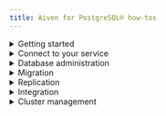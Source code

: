 ```yaml
---
title: Aiven for PostgreSQL® how-tos
---
```

<!-- vale off -->
<details><summary>
Getting started
</summary>

-   [Create a managed Aiven for PostgreSQL® service](/docs/platform/howto/create_new_service)
-   [Connect to Aiven for PostgreSQL®](/docs/products/postgresql/howto/list-code-samples)
-   [Load sample data into Aiven for PostgreSQL®](/docs/products/postgresql/howto/pagila)

</details>

<details><summary>
Connect to your service
</summary>

-   [Connect with Go](/docs/products/postgresql/howto/connect-go)
-   [Connect with Java](/docs/products/postgresql/howto/connect-java)
-   [Connect with NodeJS](/docs/products/postgresql/howto/connect-node)
-   [Connect with PHP](/docs/products/postgresql/howto/connect-php)
-   [Connect with Python](/docs/products/postgresql/howto/connect-python)
-   [Connect with psql](/docs/products/postgresql/howto/connect-psql)
-   [Connect with pgAdmin](/docs/products/postgresql/howto/connect-pgadmin)
-   [Connect with Rivery](/docs/products/postgresql/howto/connect-rivery)
-   [Connect with Skyvia](/docs/products/postgresql/howto/connect-skyvia)
-   [Connect with Zapier](/docs/products/postgresql/howto/connect-zapier)

</details>

<details><summary>
Database administration
</summary>

-   [Create additional PostgreSQL® databases](/docs/products/postgresql/howto/create-database)
-   [Perform a PostgreSQL® major version upgrade](/docs/products/postgresql/howto/upgrade)
-   [Install or update an extension](/docs/products/postgresql/howto/manage-extensions)
-   [Create manual PostgreSQL® backups](/docs/products/postgresql/howto/create-manual-backups)
-   [Restore PostgreSQL® from a backup](/docs/products/postgresql/howto/restore-backup)
-   [Claim public schema ownership](/docs/products/postgresql/howto/claim-public-schema-ownership)
-   [Manage connection pooling](/docs/products/postgresql/howto/manage-pool)
-   [Access PgBouncer statistics](/docs/products/postgresql/howto/pgbouncer-stats)
-   [Use the PostgreSQL® dblink extension](/docs/products/postgresql/howto/use-dblink-extension)
-   [Use the PostgreSQL® pg_repack extension](/docs/products/postgresql/howto/use-pg-repack-extension)
-   [Enable JIT in PostgreSQL®](/docs/products/postgresql/howto/enable-jit)
-   [Identify PostgreSQL® slow queries](/docs/products/postgresql/howto/identify-pg-slow-queries)
-   [Detect and terminate long-running queries](/docs/products/postgresql/howto/pg-long-running-queries)
-   [Optimize PostgreSQL® slow queries](/docs/products/postgresql/howto/optimize-pg-slow-queries)
-   [Check and avoid transaction ID wraparound](/docs/products/postgresql/howto/check-avoid-transaction-id-wraparound)
-   [Prevent PostgreSQL® full disk issues](/docs/products/postgresql/howto/prevent-full-disk)
-   [Enable and use pgvector on Aiven for PostgreSQL®](/docs/products/postgresql/howto/use-pgvector)
-   [Check size of a database, a table or an index](/docs/products/postgresql/howto/pg-object-size)
-   [Restrict access to databases or tables in Aiven for PostgreSQL®".](/docs/products/postgresql/howto/readonly-user)

</details>

<details><summary>
Migration
</summary>

-   [Migrate to a different cloud provider or region](/docs/products/postgresql/howto/migrate-cloud-region)
-   [Migrate to Aiven for PostgreSQL® with aiven-db-migrate](/docs/products/postgresql/howto/migrate-aiven-db-migrate)
-   [Migrate to Aiven for PostgreSQL® with pg_dump and pg_restore](/docs/products/postgresql/howto/migrate-pg-dump-restore)
-   [Migrating to Aiven for PostgreSQL® using Bucardo](/docs/products/postgresql/howto/migrate-using-bucardo)
-   [Migrate between PostgreSQL® instances using aiven-db-migrate in Python](/docs/products/postgresql/howto/run-aiven-db-migrate-python)
-   [Migrate PostgreSQL® databases to Aiven using the console](/docs/products/postgresql/howto/migrate-db-to-aiven-via-console)

</details>

<details><summary>
Replication
</summary>

-   [Create and use read-only replicas](/docs/products/postgresql/howto/create-read-replica)
-   [Set up logical replication to Aiven for PostgreSQL®](/docs/products/postgresql/howto/setup-logical-replication)
-   [Enable logical replication on Amazon Aurora PostgreSQL®](/docs/products/postgresql/howto/logical-replication-aws-aurora)
-   [Enable logical replication on Amazon RDS PostgreSQL®](/docs/products/postgresql/howto/logical-replication-aws-rds)
-   [Enable logical replication on Google Cloud SQL](/docs/products/postgresql/howto/logical-replication-gcp-cloudsql)

</details>

<details><summary>
Integration
</summary>

-   [Monitor PostgreSQL metrics with Datadog](/docs/products/postgresql/howto/monitor-database-with-datadog)
-   [Monitor PostgreSQL metrics with Grafana®](/docs/products/postgresql/howto/report-metrics-grafana)
-   [Monitor PostgreSQL metrics with pgwatch2](/docs/products/postgresql/howto/monitor-with-pgwatch2)
-   [Visualize data with Grafana®](/docs/products/postgresql/howto/visualize-grafana)
-   [Report and analyze with Google Looker Studio](/docs/products/postgresql/howto/analyze-with-google-data-studio)
-   [Integrate two PostgreSQL services](/docs/products/postgresql/howto/datasource-integration)

</details>

<details><summary>
Cluster management
</summary>

-   [Monitor a managed Aiven for PostgreSQL® service](/docs/platform/howto/monitoring-services)
-   [Resize a managed Aiven for PostgreSQL® service](/docs/platform/howto/scale-services)
-   [Schedule automatic maintenance updates](/docs/platform/howto/prepare-for-high-load)
-   [Upgrade a managed Aiven for PostgreSQL® service](/docs/platform/howto/scale-services)
-   [Tag a managed Aiven for PostgreSQL® service](/docs/platform/howto/tag-resources)
-   [Power off and delete a managed Aiven for PostgreSQL® service](/docs/platform/concepts/service-power-cycle)
-   [Migrate a managed Aiven for PostgreSQL® service](/docs/platform/howto/migrate-services-cloud-region)
-   [Fork a managed Aiven for PostgreSQL® service](/docs/platform/concepts/service-forking)

</details>
